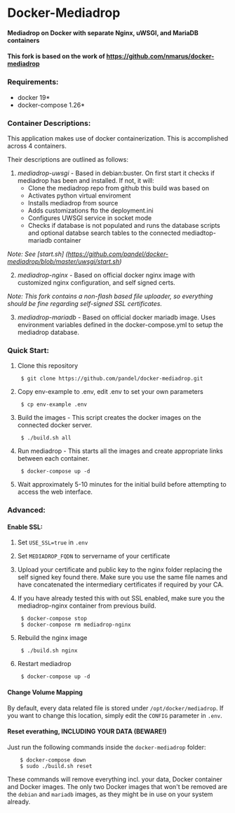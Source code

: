 # Docker-Mediadrop
#### Mediadrop on Docker with separate Nginx, uWSGI, and MariaDB containers

#### This fork is based on the work of https://github.com/nmarus/docker-mediadrop

### Requirements:

- docker 19*
- docker-compose 1.26*

### Container Descriptions:
This application makes use of docker containerization. This is accomplished across 4 containers.

Their descriptions are outlined as follows:

1. *mediadrop-uwsgi* - Based in debian:buster. On first start it checks if mediadrop has been and installed. If not, it will:
    * Clone the mediadrop repo from github this build was based on
    * Activates python virtual enviroment
    * Installs mediadrop from source
    * Adds customizations fto the deployment.ini
    * Configures UWSGI service in socket mode
    * Checks if database is not populated and runs the database scripts and optional databse search tables to the connected mediadtop-mariadb container

*Note: See [start.sh] (https://github.com/pandel/docker-mediadrop/blob/master/uwsgi/start.sh)*


2. *mediadrop-nginx* - Based on official docker nginx image with customized nginx configuration, and self signed certs.

*Note: This fork contains a non-flash based file uploader, so everything should be fine regarding self-signed SSL certificates.*

3. *mediadrop-mariadb* - Based on official docker mariadb image. Uses environment variables defined in the docker-compose.yml to setup the mediadrop database.

### Quick Start:

1. Clone this repository

        $ git clone https://github.com/pandel/docker-mediadrop.git

2. Copy env-example to .env, edit .env to set your own parameters

        $ cp env-example .env

3. Build the images - This script creates the docker images on the connected docker server.

        $ ./build.sh all

4. Run mediadrop - This starts all the images and create appropriate links between each container.

        $ docker-compose up -d

5. Wait approximately 5-10 minutes for the initial build before attempting to access the web interface.

### Advanced:

#### Enable SSL:

1. Set `USE_SSL=true` in `.env`

2. Set `MEDIADROP_FQDN` to servername of your certificate

2. Upload your certificate and public key to the nginx folder replacing the self signed key found there. Make sure you use the same file names and have concatenated the intermediary certificates if required by your CA.

3. If you have already tested this with out SSL enabled, make sure you the mediadrop-nginx container from previous build.

        $ docker-compose stop
        $ docker-compose rm mediadrop-nginx

4. Rebuild the nginx image

        $ ./build.sh nginx

5. Restart mediadrop

        $ docker-compose up -d

#### Change Volume Mapping

By default, every data related file is stored under `/opt/docker/mediadrop`. If you want to change this location, simply edit the `CONFIG` parameter in `.env`.

#### Reset everathing, INCLUDING YOUR DATA (BEWARE!)

Just run the following commands inside the `docker-mediadrop` folder:

        $ docker-compose down
        $ sudo ./build.sh reset
        
These commands will remove everything incl. your data, Docker container and Docker images. The only two Docker images that won't be removed are the `debian` and `mariadb` images, as they might be in use on your system already.
